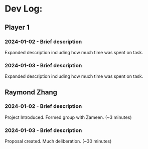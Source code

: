 # Dev Log:

## Player 1

### 2024-01-02 - Brief description
Expanded description including how much time was spent on task.

### 2024-01-03 - Brief description
Expanded description including how much time was spent on task.

## Raymond Zhang

### 2024-01-02 - Brief description
Project Introduced. Formed group with Zameen. (~3 minutes)
### 2024-01-03 - Brief description
Proposal created. Much deliberation. (~30 minutes)